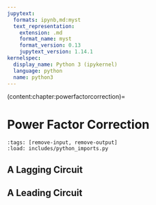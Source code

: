 ```yaml
---
jupytext:
  formats: ipynb,md:myst
  text_representation:
    extension: .md
    format_name: myst
    format_version: 0.13
    jupytext_version: 1.14.1
kernelspec:
  display_name: Python 3 (ipykernel)
  language: python
  name: python3
---
```


(content:chapter:powerfactorcorrection)=

# Power Factor Correction

```{code-cell} ipython3
:tags: [remove-input, remove-output]
:load: includes/python_imports.py
```

## A Lagging Circuit

## A Leading Circuit
